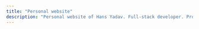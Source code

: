 ```yaml
---
title: "Personal website"
description: "Personal website of Hans Yadav. Full-stack developer. Product @[insert startup here]."
---
```

